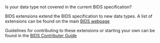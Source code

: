 Is your data type not covered in the current BIDS specification?

BIDS extensions extend the BIDS specification to new data types. A list of extensions can be found on the main [BIDS webpage](http://bids.neuroimaging.io/)

Guidelines for contributing to these extensions or starting your own can be found in the [BIDS Contributer Guide](https://docs.google.com/document/d/1pWmEEY-1-WuwBPNy5tDAxVJYQ9Een4hZJM06tQZg8X4/edit)
